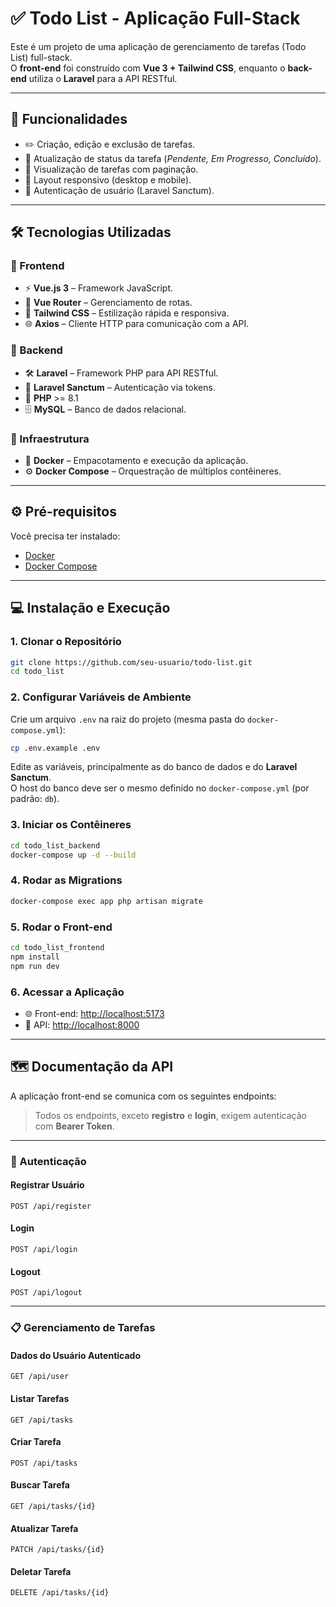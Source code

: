 # ✅ Todo List - Aplicação Full-Stack

Este é um projeto de uma aplicação de gerenciamento de tarefas (Todo List) full-stack.  
O **front-end** foi construído com **Vue 3 + Tailwind CSS**, enquanto o **back-end** utiliza o **Laravel** para a API RESTful.

---

## 🚀 Funcionalidades

- ✏️ Criação, edição e exclusão de tarefas.  
- 🔄 Atualização de status da tarefa (*Pendente, Em Progresso, Concluído*).  
- 📄 Visualização de tarefas com paginação.  
- 📱 Layout responsivo (desktop e mobile).  
- 🔐 Autenticação de usuário (Laravel Sanctum).  

---

## 🛠️ Tecnologias Utilizadas

### 🔹 Frontend
- ⚡ **Vue.js 3** – Framework JavaScript.  
- 🧭 **Vue Router** – Gerenciamento de rotas.  
- 🎨 **Tailwind CSS** – Estilização rápida e responsiva.  
- 🌐 **Axios** – Cliente HTTP para comunicação com a API.  

### 🔹 Backend
- 🛠️ **Laravel** – Framework PHP para API RESTful.  
- 🔑 **Laravel Sanctum** – Autenticação via tokens.  
- 🐘 **PHP** >= 8.1  
- 🗄️ **MySQL** – Banco de dados relacional.  

### 🔹 Infraestrutura
- 🐳 **Docker** – Empacotamento e execução da aplicação.  
- ⚙️ **Docker Compose** – Orquestração de múltiplos contêineres.  

---

## ⚙️ Pré-requisitos

Você precisa ter instalado:  

- [Docker](https://docs.docker.com/get-docker/)  
- [Docker Compose](https://docs.docker.com/compose/)  

---

## 💻 Instalação e Execução

### 1. Clonar o Repositório
```bash
git clone https://github.com/seu-usuario/todo-list.git
cd todo_list
```

### 2. Configurar Variáveis de Ambiente
Crie um arquivo `.env` na raiz do projeto (mesma pasta do `docker-compose.yml`):  
```bash
cp .env.example .env
```
Edite as variáveis, principalmente as do banco de dados e do **Laravel Sanctum**.  
O host do banco deve ser o mesmo definido no `docker-compose.yml` (por padrão: `db`).  

### 3. Iniciar os Contêineres
```bash
cd todo_list_backend
docker-compose up -d --build
```

### 4. Rodar as Migrations
```bash
docker-compose exec app php artisan migrate
```

### 5. Rodar o Front-end
```bash
cd todo_list_frontend
npm install
npm run dev
```

### 6. Acessar a Aplicação
- 🌐 Front-end: [http://localhost:5173](http://localhost:5173)  
- 🔗 API: [http://localhost:8000](http://localhost:8000)  

---

## 🗺️ Documentação da API

A aplicação front-end se comunica com os seguintes endpoints:  
> Todos os endpoints, exceto **registro** e **login**, exigem autenticação com **Bearer Token**.

---

### 🔑 Autenticação

#### Registrar Usuário
```http
POST /api/register
```

#### Login
```http
POST /api/login
```

#### Logout
```http
POST /api/logout
```

---

### 📋 Gerenciamento de Tarefas

#### Dados do Usuário Autenticado
```http
GET /api/user
```

#### Listar Tarefas
```http
GET /api/tasks
```

#### Criar Tarefa
```http
POST /api/tasks
```

#### Buscar Tarefa
```http
GET /api/tasks/{id}
```

#### Atualizar Tarefa
```http
PATCH /api/tasks/{id}
```

#### Deletar Tarefa
```http
DELETE /api/tasks/{id}
```
